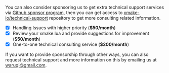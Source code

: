 
You can also consider sponsoring us to get extra technical support services via [Github sponsor program](https://github.com/sponsors/waruqi),
then you can get access to [xmake-io/technical-support](https://github.com/xmake-io/technical-support) repository to get more consulting related information.

- [x] Handling Issues with higher priority (**$50/month**)
- [x] Review your xmake.lua and provide suggestions for improvement (**$50/month**)
- [x] One-to-one technical consulting service (**$200/month**)

If you want to provide sponsorship through other ways, you can also request technical support and more information on this by emailing us at [waruqi@gmail.com](mailto:waruqi@gmail.com).


